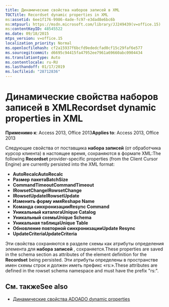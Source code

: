```yaml
---
title: Динамические свойства наборов записей в XML
TOCTitle: Recordset dynamic properties in XML
ms:assetid: 6ee1f176-9986-4ade-fc97-e3dad8e6bc6b
ms:mtpsurl: https://msdn.microsoft.com/library/JJ249439(v=office.15)
ms:contentKeyID: 48545522
ms.date: 09/18/2015
mtps_version: v=office.15
localization_priority: Normal
ms.openlocfilehash: cf2a15937f6bcfd9ededcfad0cf15c29faf6e577
ms.sourcegitcommit: d6695c94415fa47952ee7961a69660abc0904434
ms.translationtype: Auto
ms.contentlocale: ru-RU
ms.lasthandoff: 01/17/2019
ms.locfileid: "28712836"
---
```

# <a name="recordset-dynamic-properties-in-xml"></a><span data-ttu-id="04e8d-102">Динамические свойства наборов записей в XML</span><span class="sxs-lookup"><span data-stu-id="04e8d-102">Recordset dynamic properties in XML</span></span>

<span data-ttu-id="04e8d-103">**Применимо к**: Access 2013, Office 2013</span><span class="sxs-lookup"><span data-stu-id="04e8d-103">**Applies to**: Access 2013, Office 2013</span></span>

<span data-ttu-id="04e8d-104">Следующие свойства от поставщика **набора записей** (от обработчика курсор клиента) в настоящее время, сохраняются в формате XML:</span><span class="sxs-lookup"><span data-stu-id="04e8d-104">The following **Recordset** provider-specific properties (from the Client Cursor Engine) are currently persisted into the XML format:</span></span>

- <span data-ttu-id="04e8d-105">**AutoRecalc**</span><span class="sxs-lookup"><span data-stu-id="04e8d-105">**AutoRecalc**</span></span>
- <span data-ttu-id="04e8d-106">**Размер пакета**</span><span class="sxs-lookup"><span data-stu-id="04e8d-106">**BatchSize**</span></span>
- <span data-ttu-id="04e8d-107">**CommandTimeout**</span><span class="sxs-lookup"><span data-stu-id="04e8d-107">**CommandTimeout**</span></span>
- <span data-ttu-id="04e8d-108">**IRowsetChange**</span><span class="sxs-lookup"><span data-stu-id="04e8d-108">**IRowsetChange**</span></span>
- <span data-ttu-id="04e8d-109">**IRowsetUpdate**</span><span class="sxs-lookup"><span data-stu-id="04e8d-109">**IRowsetUpdate**</span></span>
- <span data-ttu-id="04e8d-110">**Изменить форму имя**</span><span class="sxs-lookup"><span data-stu-id="04e8d-110">**Reshape Name**</span></span>
- <span data-ttu-id="04e8d-111">**Команда синхронизации**</span><span class="sxs-lookup"><span data-stu-id="04e8d-111">**Resync Command**</span></span>
- <span data-ttu-id="04e8d-112">**Уникальный каталога**</span><span class="sxs-lookup"><span data-stu-id="04e8d-112">**Unique Catalog**</span></span>
- <span data-ttu-id="04e8d-113">**Уникальный схемы**</span><span class="sxs-lookup"><span data-stu-id="04e8d-113">**Unique Schema**</span></span>
- <span data-ttu-id="04e8d-114">**Уникальная таблица**</span><span class="sxs-lookup"><span data-stu-id="04e8d-114">**Unique Table**</span></span>
- <span data-ttu-id="04e8d-115">**Обновление повторной синхронизации**</span><span class="sxs-lookup"><span data-stu-id="04e8d-115">**Update Resync**</span></span>
- <span data-ttu-id="04e8d-116">**UpdateCriteria**</span><span class="sxs-lookup"><span data-stu-id="04e8d-116">**UpdateCriteria**</span></span>


<span data-ttu-id="04e8d-117">Эти свойства сохраняются в разделе схемы как атрибуты определения элемента для **набора записей** , сохраняется.</span><span class="sxs-lookup"><span data-stu-id="04e8d-117">These properties are saved in the schema section as attributes of the element definition for the **Recordset** being persisted.</span></span> <span data-ttu-id="04e8d-118">Эти атрибуты определены в пространстве имен схемы строк и должен иметь префикс «rs:».</span><span class="sxs-lookup"><span data-stu-id="04e8d-118">These attributes are defined in the rowset schema namespace and must have the prefix "rs:".</span></span>

## <a name="see-also"></a><span data-ttu-id="04e8d-119">См. также</span><span class="sxs-lookup"><span data-stu-id="04e8d-119">See also</span></span>

- [<span data-ttu-id="04e8d-120">Динамические свойства ADO</span><span class="sxs-lookup"><span data-stu-id="04e8d-120">ADO dynamic properties</span></span>](ado-dynamic-properties.md)
